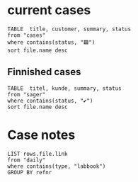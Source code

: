 # current cases
```dataview  
TABLE  title, customer, summary, status
from "cases"
where contains(status, "🟩")
sort file.name desc
```


## Finnished cases
```dataview  
TABLE  titel, kunde, summary, status
from "sager"
where contains(status, "✔")
sort file.name desc
```


# Case notes
```dataview  
LIST rows.file.link
from "daily"
where contains(type, "labbook")
GROUP BY refnr
```

